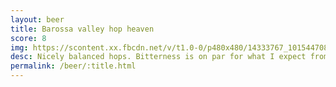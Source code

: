 ```yaml
---
layout: beer
title: Barossa valley hop heaven
score: 8
img: https://scontent.xx.fbcdn.net/v/t1.0-0/p480x480/14333767_10154470806018745_900617753120366059_n.jpg?oh=208e455e5c90dc20d101c46ee619f72e&oe=58D5E893
desc: Nicely balanced hops. Bitterness is on par for what I expect from a beer like this. Great smell too
permalink: /beer/:title.html
---
```

